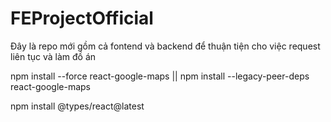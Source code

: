 # FEProjectOfficial
Đây là repo mới gồm cả fontend và backend để thuận tiện cho việc request liên tục và làm đồ án 


npm install --force react-google-maps
||
npm install --legacy-peer-deps react-google-maps

npm install @types/react@latest


